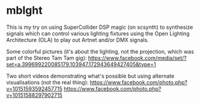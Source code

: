mblght
======

This is my try on using SuperCollider DSP magic (on scsynth) to synthesize signals which can control various lighting fixtures using the Open Lighting Architecture (OLA) to play out Artnet and/or DMX signals.

Some colorful pictures (it's about the lighting, not the projection, which was part of the Stereo Tam Tam gig):
https://www.facebook.com/media/set/?set=a.399699220085179.103947.172943649427405&type=1

Two short videos demonstrating what's possible but using alternate visualisations (not the real thing):
https://www.facebook.com/photo.php?v=10151593592457715
https://www.facebook.com/photo.php?v=10151588297902715